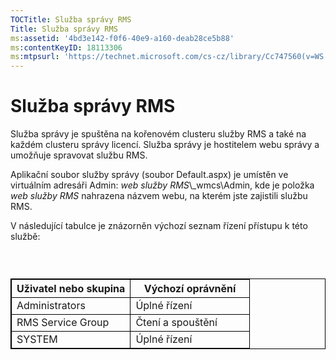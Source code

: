 ```yaml
---
TOCTitle: Služba správy RMS
Title: Služba správy RMS
ms:assetid: '4bd3e142-f0f6-40e9-a160-deab28ce5b88'
ms:contentKeyID: 18113306
ms:mtpsurl: 'https://technet.microsoft.com/cs-cz/library/Cc747560(v=WS.10)'
---
```


Služba správy RMS
=================

Služba správy je spuštěna na kořenovém clusteru služby RMS a také na každém clusteru správy licencí. Služba správy je hostitelem webu správy a umožňuje spravovat službu RMS.

Aplikační soubor služby správy (soubor Default.aspx) je umístěn ve virtuálním adresáři Admin: *web služby RMS*\\\_wmcs\\Admin, kde je položka *web služby RMS* nahrazena názvem webu, na kterém jste zajistili službu RMS.

V následující tabulce je znázorněn výchozí seznam řízení přístupu k této službě:

###  

 
<table style="border:1px solid black;">
<colgroup>
<col width="50%" />
<col width="50%" />
</colgroup>
<thead>
<tr class="header">
<th style="border:1px solid black;" >Uživatel nebo skupina</th>
<th style="border:1px solid black;" >Výchozí oprávnění</th>
</tr>
</thead>
<tbody>
<tr class="odd">
<td style="border:1px solid black;">Administrators</td>
<td style="border:1px solid black;">Úplné řízení</td>
</tr>
<tr class="even">
<td style="border:1px solid black;">RMS Service Group</td>
<td style="border:1px solid black;">Čtení a spouštění</td>
</tr>
<tr class="odd">
<td style="border:1px solid black;">SYSTEM</td>
<td style="border:1px solid black;">Úplné řízení</td>
</tr>
</tbody>
</table>
